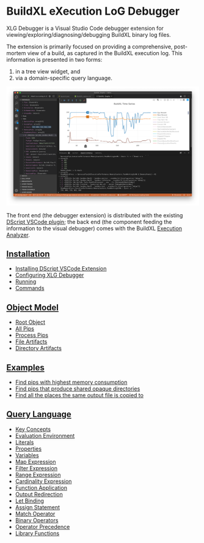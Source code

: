# BuildXL eXecution LoG Debugger

XLG Debugger is a Visual Studio Code debugger extension for viewing/exploring/diagnosing/debugging BuildXL binary log files.

The extension is primarily focused on providing a comprehensive, post-mortem view of a build, as captured in the BuildXL execution log.  This information is presented in two forms:
1. in a tree view widget, and
1. via a domain-specific query language.

![Overview](images/overview.png)

The front end (the debugger extension) is distributed with the existing [DScript VSCode plugin](/Documentation/Wiki/Installation.md#dscript-visual-studio-code-plug-in); the back end (the component feeding the information to the visual debugger) comes with the BuildXL [Execution Analyzer](/Documentation/Wiki/Advanced-Features/Execution-Analyzer.md).

## [Installation](Installation.md)
  - [Installing DScript VSCode Extension](Installation.md#Installing-DScript-VSCode-Extension)
  - [Configuring XLG Debugger](Installation.md#Configuring-XLG-Debugger)
  - [Running](Installation.md#Running)
  - [Commands](Installation.md#Commands)

## [Object Model](ObjectModel.md)
  - [Root Object](ObjectModel.md#Root-Object)
  - [All Pips](ObjectModel.md#All-Pips)
  - [Process Pips](ObjectModel.md#Process-Pips)
  - [File Artifacts](ObjectModel.md#File-Artifacts)
  - [Directory Artifacts](ObjectModel.md#Directory-Artifacts)

## [Examples](Examples.md)
  - [Find pips with highest memory consumption](Examples.md#Find-pips-with-highest-memory-consumption)
  - [Find pips that produce shared opaque directories](Examples.md#Find-pips-that-produce-shared-opaque-directories)
  - [Find all the places the same output file is copied to](Examples.md#Find-all-the-places-the-same-output-file-is-copied-to)

## [Query Language](QueryLanguage.md)
  - [Key Concepts](QueryLanguage.md#Key-Concepts)
  - [Evaluation Environment](QueryLanguage.md#Evaluation-Environment)
  - [Literals](QueryLanguage.md#Literals)
  - [Properties](QueryLanguage.md#Property-Identifier)
  - [Variables](QueryLanguage.md#Variable-Identifier)
  - [Map Expression](QueryLanguage.md#Map-Expression)
  - [Filter Expression](QueryLanguage.md#Filter-Expression)
  - [Range Expression](QueryLanguage.md#Range-Expression)
  - [Cardinality Expression](QueryLanguage.md#Cardinality-Expression)
  - [Function Application](QueryLanguage.md#Function-Application)
  - [Output Redirection](QueryLanguage.md#Output-Redirection)
  - [Let Binding](QueryLanguage.md#Let-Binding)
  - [Assign Statement](QueryLanguage.md#Assign-Expression)
  - [Match Operator](QueryLanguage.md#Match-Operator)
  - [Binary Operators](QueryLanguage.md#Binary-Operators)
  - [Operator Precedence](QueryLanguage.md#Operator-Precedence)
  - [Library Functions](QueryLanguage.md#Library-Functions)
